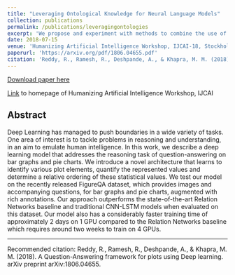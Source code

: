 ```yaml
---
title: "Leveraging Ontological Knowledge for Neural Language Models"
collection: publications
permalink: /publications/leveragingontologies
excerpt: 'We propose and experiment with methods to combine the use of ontologies and function approximaters. We pose the methods as a type of data-knowledge trade-off and achieve superior performance on muliple tasks'
date: 2018-07-15
venue: 'Humanizing Artificial Intelligence Workshop, IJCAI-18, Stockholm, Sweden'
paperurl: 'https://arxiv.org/pdf/1806.04655.pdf'
citation: 'Reddy, R., Ramesh, R., Deshpande, A., & Khapra, M. M. (2018). A Question-Answering framework for plots using Deep learning. arXiv preprint arXiv:1806.04655.'
---
```


[Download paper here](http://ameet-1997.github.io/files/qaplots.pdf)

[Link](https://www.humanizing-ai.com/) to homepage of Humanizing Artificial Intelligence Workshop, IJCAI

## Abstract

Deep Learning has managed to push boundaries in
a wide variety of tasks. One area of interest is to
tackle problems in reasoning and understanding,
in an aim to emulate human intelligence. In this
work, we describe a deep learning model that addresses
the reasoning task of question-answering
on bar graphs and pie charts. We introduce a novel
architecture that learns to identify various plot elements,
quantify the represented values and determine
a relative ordering of these statistical values.
We test our model on the recently released FigureQA
dataset, which provides images and accompanying
questions, for bar graphs and pie charts,
augmented with rich annotations. Our approach
outperforms the state-of-the-art Relation Networks
baseline and traditional CNN-LSTM models when
evaluated on this dataset. Our model also has a considerably
faster training time of approximately 2
days on 1 GPU compared to the Relation Networks
baseline which requires around two weeks to train
on 4 GPUs.

<hr />

Recommended citation: Reddy, R., Ramesh, R., Deshpande, A., & Khapra, M. M. (2018). A Question-Answering framework for plots using Deep learning. arXiv preprint arXiv:1806.04655.
